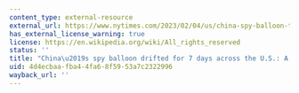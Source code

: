 ```yaml
---
content_type: external-resource
external_url: https://www.nytimes.com/2023/02/04/us/china-spy-balloon-time.html
has_external_license_warning: true
license: https://en.wikipedia.org/wiki/All_rights_reserved
status: ''
title: "China\u2019s spy balloon drifted for 7 days across the U.S.: A timeline"
uid: 4d4ecbaa-fba4-4fa6-8f59-53a7c2322996
wayback_url: ''
---
```

